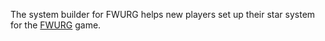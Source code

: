The system builder for FWURG helps new players set up their star system for the [FWURG](http://fwurg.xs4all.nl/) game.
